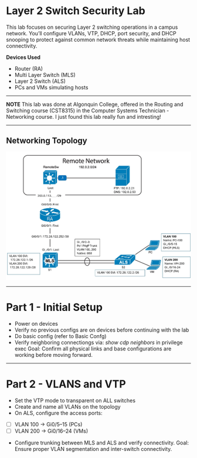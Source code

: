 # Layer 2 Switch Security Lab 
This lab focuses on securing Layer 2 switching operations in a campus network. You’ll configure VLANs, VTP, DHCP, port security, and DHCP snooping to protect against common network threats while maintaining host connectivity.

**Devices Used**
- Router (RA)
- Multi Layer Switch (MLS)
- Layer 2 Switch (ALS)
- PCs and VMs simulating hosts

--- 
**NOTE**
This lab was done at Algonquin College, offered in the Routing and Switching course (CST8315) in the Computer Systems Technician - Networking course. I just found this lab really fun and intresting!

---
## Networking Topology

![Topology](Topology.jpg)


---

# Part 1 - Initial Setup
- Power on devices
- Verify no previous configs are on devices before continuing with the lab
- Do basic config (refer to Basic Confg)
- Verify neighboring connectiongs via: *show cdp neighbors* in privilege exec
Goal: Confirm all physical links and base configurations are working before moving forward.

--- 

# Part 2 - VLANS and VTP
- Set the VTP mode to transparent on ALL switches
- Create and name all VLANs on the topology
- On ALS, configure the access ports:
- [ ] VLAN 100 → Gi0/5–15 (PCs)
- [ ] VLAN 200 → Gi0/16–24 (VMs)
- Configure trunking between MLS and ALS and verify connectivity.
Goal: Ensure proper VLAN segmentation and inter-switch connectivity.
